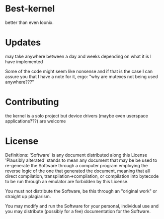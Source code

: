 # Best-kernel
better than even loonix.

# Updates
may take anywhere between a day and weeks depending on what it is I have implemented

Some of the code might seem like nonsense and if that is the case I can assure you that I have a note for it, ergo: "why are mutexes not being used anywhere???"

# Contributing
the kernel is a solo project but device drivers (maybe even userspace applications???) are welcome

# License
Definitions:
'Software' is any document distributed along this License
'Plausibly alterated' stands to mean any document that may be be used to re-generate the Software through a computer program employing the reverse logic of the one that generated the document, meaning that all direct compilation, transpilation->compilation, or compilation into bytecode to be run through an emulator are forbidden by this License.

You must not distribute the Software, be this through an "original work" or straight up plagiarism.

You may modify and run the Software for your personal, individual use and you may distribute (possibly for a fee) documentation for the Software.
